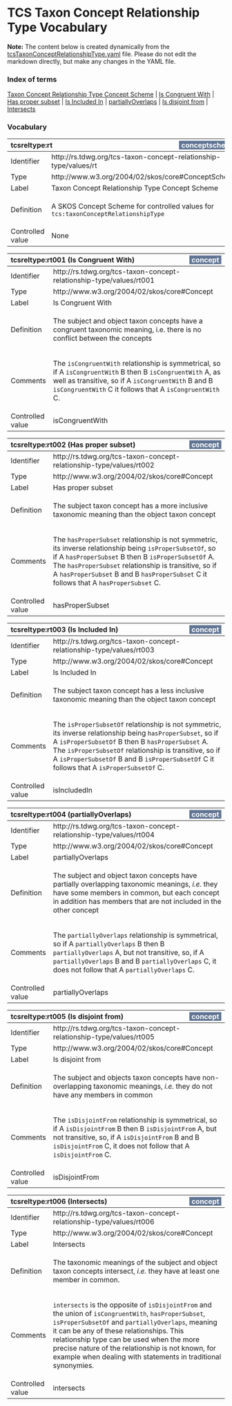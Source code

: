 # TCS Taxon Concept Relationship Type Vocabulary

**Note:** The content below is created dynamically from the
[tcsTaxonConceptRelationshipType.yaml](./tcsTaxonConceptRelationshipType.yaml) file. Please
do not edit the markdown directly, but make any changes in the YAML file.

### Index of terms

[Taxon Concept Relationship Type Concept Scheme](#tcsreltype_rt) | [Is Congruent With](#tcsreltype_rt001) | [Has proper subset](#tcsreltype_rt002) | [Is Included In](#tcsreltype_rt003) | [partiallyOverlaps](#tcsreltype_rt004) | [Is disjoint from](#tcsreltype_rt005) | [Intersects](#tcsreltype_rt006)

### Vocabulary

<table style="width:100%;">
	<thead>
		<tr>
			<th colspan="2">
            <a id="tcsreltype_rt"></a><span style="display:block;float:left;">tcsreltype:rt</span> 
            <span style="color:#ffffff;background-color:#617694;display:block;float:right;padding:0 5px;">conceptscheme</span>
            </th>
		</tr>
	</thead>
	<tbody>
		<tr>
			<td>Identifier</td>
			<td>http://rs.tdwg.org/tcs-taxon-concept-relationship-type/values/rt</td>
		</tr>
		<tr>
			<td>Type</td>
			<td>http://www.w3.org/2004/02/skos/core#ConceptScheme</td>
		</tr>
		<tr>
			<td>Label</td>
			<td>Taxon Concept Relationship Type Concept Scheme</td>
		</tr>
		<tr>
			<td>Definition</td>
			<td><p>A SKOS Concept Scheme for controlled values for  <code>tcs:taxonConceptRelationshipType</code></p></td>
		</tr>
		<tr>
			<td>Controlled value</td>
			<td>None</td>
		</tr>
	</tbody>
</table>

<table style="width:100%;">
	<thead>
		<tr>
			<th colspan="2">
            <a id="tcsreltype_rt001"></a><span style="display:block;float:left;">tcsreltype:rt001 (Is Congruent With)</span> 
            <span style="color:#ffffff;background-color:#617694;display:block;float:right;padding:0 5px;">concept</span>
            </th>
		</tr>
	</thead>
	<tbody>
		<tr>
			<td>Identifier</td>
			<td>http://rs.tdwg.org/tcs-taxon-concept-relationship-type/values/rt001</td>
		</tr>
		<tr>
			<td>Type</td>
			<td>http://www.w3.org/2004/02/skos/core#Concept</td>
		</tr>
		<tr>
			<td>Label</td>
			<td>Is Congruent With</td>
		</tr>
		<tr>
			<td>Definition</td>
			<td><p>The subject and object taxon concepts have a congruent taxonomic meaning,  i.e. there is no conflict between the concepts</p></td>
		</tr>
		<tr>
			<td>Comments</td>
			<td><p>The <code>isCongruentWith</code> relationship is symmetrical, so if A <code>isCongruentWith</code>  B then B <code>isCongruentWith</code> A, as well as transitive, so if A  <code>isCongruentWith</code> B and B <code>isCongruentWith</code> C it follows that A  <code>isCongruentWith</code> C.</p></td>
		</tr>
		<tr>
			<td>Controlled value</td>
			<td>isCongruentWith</td>
		</tr>
	</tbody>
</table>

<table style="width:100%;">
	<thead>
		<tr>
			<th colspan="2">
            <a id="tcsreltype_rt002"></a><span style="display:block;float:left;">tcsreltype:rt002 (Has proper subset)</span> 
            <span style="color:#ffffff;background-color:#617694;display:block;float:right;padding:0 5px;">concept</span>
            </th>
		</tr>
	</thead>
	<tbody>
		<tr>
			<td>Identifier</td>
			<td>http://rs.tdwg.org/tcs-taxon-concept-relationship-type/values/rt002</td>
		</tr>
		<tr>
			<td>Type</td>
			<td>http://www.w3.org/2004/02/skos/core#Concept</td>
		</tr>
		<tr>
			<td>Label</td>
			<td>Has proper subset</td>
		</tr>
		<tr>
			<td>Definition</td>
			<td><p>The subject taxon concept has a more inclusive taxonomic meaning than the object taxon concept</p></td>
		</tr>
		<tr>
			<td>Comments</td>
			<td><p>The <code>hasProperSubset</code> relationship is not symmetric, its inverse  relationship being  <code>isProperSubsetOf</code>, so if A <code>hasProperSubset</code> B then B  <code>isProperSubsetOf</code> A. The <code>hasProperSubset</code> relationship  is transitive, so  if A <code>hasProperSubset</code> B and B <code>hasProperSubset</code> C it follows that A  <code>hasProperSubset</code> C.</p></td>
		</tr>
		<tr>
			<td>Controlled value</td>
			<td>hasProperSubset</td>
		</tr>
	</tbody>
</table>

<table style="width:100%;">
	<thead>
		<tr>
			<th colspan="2">
            <a id="tcsreltype_rt003"></a><span style="display:block;float:left;">tcsreltype:rt003 (Is Included In)</span> 
            <span style="color:#ffffff;background-color:#617694;display:block;float:right;padding:0 5px;">concept</span>
            </th>
		</tr>
	</thead>
	<tbody>
		<tr>
			<td>Identifier</td>
			<td>http://rs.tdwg.org/tcs-taxon-concept-relationship-type/values/rt003</td>
		</tr>
		<tr>
			<td>Type</td>
			<td>http://www.w3.org/2004/02/skos/core#Concept</td>
		</tr>
		<tr>
			<td>Label</td>
			<td>Is Included In</td>
		</tr>
		<tr>
			<td>Definition</td>
			<td><p>The subject taxon concept has a less inclusive taxonomic meaning than the  object taxon concept</p></td>
		</tr>
		<tr>
			<td>Comments</td>
			<td><p>The <code>isProperSubsetOf</code> relationship is not symmetric, its inverse  relationship being  <code>hasProperSubset</code>, so if A <code>isProperSubsetOf</code> B then B  <code>hasProperSubset</code> A. The <code>isProperSubsetOf</code> relationship  is transitive, so  if A <code>isProperSubsetOf</code> B and B <code>isProperSubsetOf</code> C it follows that A  <code>isProperSubsetOf</code> C.</p></td>
		</tr>
		<tr>
			<td>Controlled value</td>
			<td>isIncludedIn</td>
		</tr>
	</tbody>
</table>

<table style="width:100%;">
	<thead>
		<tr>
			<th colspan="2">
            <a id="tcsreltype_rt004"></a><span style="display:block;float:left;">tcsreltype:rt004 (partiallyOverlaps)</span> 
            <span style="color:#ffffff;background-color:#617694;display:block;float:right;padding:0 5px;">concept</span>
            </th>
		</tr>
	</thead>
	<tbody>
		<tr>
			<td>Identifier</td>
			<td>http://rs.tdwg.org/tcs-taxon-concept-relationship-type/values/rt004</td>
		</tr>
		<tr>
			<td>Type</td>
			<td>http://www.w3.org/2004/02/skos/core#Concept</td>
		</tr>
		<tr>
			<td>Label</td>
			<td>partiallyOverlaps</td>
		</tr>
		<tr>
			<td>Definition</td>
			<td><p>The subject and object taxon concepts have partially overlapping taxonomic  meanings, <em>i.e.</em> they have some members in common, but each concept in  addition has members that are not included in the other concept</p></td>
		</tr>
		<tr>
			<td>Comments</td>
			<td><p>The <code>partiallyOverlaps</code>  relationship is symmetrical, so if A  <code>partiallyOverlaps</code> B then B <code>partiallyOverlaps</code> A, but not transitive, so,  if A <code>partiallyOverlaps</code> B and B <code>partiallyOverlaps</code> C, it does not follow  that A <code>partiallyOverlaps</code> C.</p></td>
		</tr>
		<tr>
			<td>Controlled value</td>
			<td>partiallyOverlaps</td>
		</tr>
	</tbody>
</table>

<table style="width:100%;">
	<thead>
		<tr>
			<th colspan="2">
            <a id="tcsreltype_rt005"></a><span style="display:block;float:left;">tcsreltype:rt005 (Is disjoint from)</span> 
            <span style="color:#ffffff;background-color:#617694;display:block;float:right;padding:0 5px;">concept</span>
            </th>
		</tr>
	</thead>
	<tbody>
		<tr>
			<td>Identifier</td>
			<td>http://rs.tdwg.org/tcs-taxon-concept-relationship-type/values/rt005</td>
		</tr>
		<tr>
			<td>Type</td>
			<td>http://www.w3.org/2004/02/skos/core#Concept</td>
		</tr>
		<tr>
			<td>Label</td>
			<td>Is disjoint from</td>
		</tr>
		<tr>
			<td>Definition</td>
			<td><p>The subject and objects taxon concepts have non-overlapping taxonomic  meanings, <em>i.e.</em> they do not have any members in common</p></td>
		</tr>
		<tr>
			<td>Comments</td>
			<td><p>The <code>isDisjointFrom</code>  relationship is symmetrical, so if A <code>isDisjointFrom</code>  B then B <code>isDisjointFrom</code> A, but not transitive, so, if A <code>isDisjointFrom</code>  B and B <code>isDisjointFrom</code> C, it does not follow that A <code>isDisjointFrom</code> C.</p></td>
		</tr>
		<tr>
			<td>Controlled value</td>
			<td>isDisjointFrom</td>
		</tr>
	</tbody>
</table>

<table style="width:100%;">
	<thead>
		<tr>
			<th colspan="2">
            <a id="tcsreltype_rt006"></a><span style="display:block;float:left;">tcsreltype:rt006 (Intersects)</span> 
            <span style="color:#ffffff;background-color:#617694;display:block;float:right;padding:0 5px;">concept</span>
            </th>
		</tr>
	</thead>
	<tbody>
		<tr>
			<td>Identifier</td>
			<td>http://rs.tdwg.org/tcs-taxon-concept-relationship-type/values/rt006</td>
		</tr>
		<tr>
			<td>Type</td>
			<td>http://www.w3.org/2004/02/skos/core#Concept</td>
		</tr>
		<tr>
			<td>Label</td>
			<td>Intersects</td>
		</tr>
		<tr>
			<td>Definition</td>
			<td><p>The taxonomic meanings of the subject and object taxon concepts intersect,  <em>i.e.</em> they have at least one member in common.</p></td>
		</tr>
		<tr>
			<td>Comments</td>
			<td><p><code>intersects</code> is the opposite of <code>isDisjointFrom</code> and the union of  <code>isCongruentWith</code>, <code>hasProperSubset</code>, <code>isProperSubsetOf</code> and  <code>partiallyOverlaps</code>, meaning it can be any of these relationships. This  relationship type can be used when the more precise nature of the  relationship is not known, for example when dealing with statements in  traditional synonymies.</p></td>
		</tr>
		<tr>
			<td>Controlled value</td>
			<td>intersects</td>
		</tr>
	</tbody>
</table>

<!-- termlist-footer.md ==>
